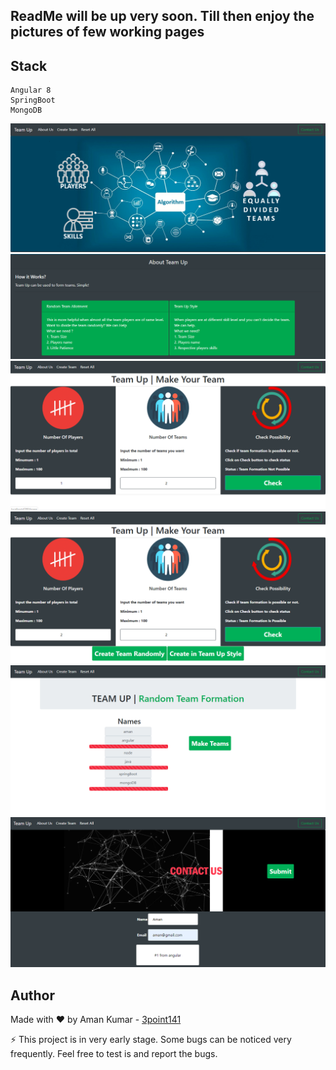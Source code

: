 ## ReadMe will be up very soon. Till then enjoy the pictures of few working pages

## Stack 
```
Angular 8
SpringBoot
MongoDB
```

<img src="readMe_Resources/home.PNG">
<img src="readMe_Resources/about.PNG">
<img src="readMe_Resources/createTeam1.PNG">
<img src="readMe_Resources/createTeam2.PNG">
<img src="readMe_Resources/Random.PNG">
<img src="readMe_Resources/contactUs.PNG">


## Author 
Made with :heart: by Aman Kumar - [3point141](https://github.com/3point141)

:zap: This project is in very early stage. Some bugs can be noticed very frequently. Feel free to test is and report the bugs. 

